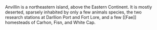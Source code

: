 Anvillin is a northeastern island, above the Eastern Continent. It is mostly deserted, sparsely inhabited by only a few animals species, the two research stations at Darllion Port and Fort Lore, and a few [[Fae]] homesteads of Carhon, Fisn, and White Cap. 